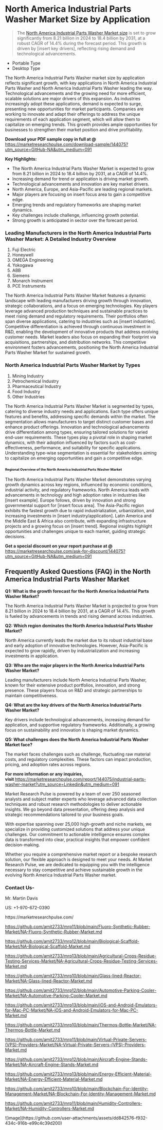 <h1>North America Industrial Parts Washer Market&nbsp;Size by Application</h1><blockquote><p>The <a href="https://marketresearchpulse.com/download-sample/144075?utm_source=GitHub-NA&amp;utm_medium=091">North America Industrial Parts Washer Market size</a> is set to grow significantly from 8.21 billion in 2024 to 18.4 billion by 2031, at a robust CAGR of 14.4% during the forecast period. This growth is driven by [insert key drivers], reflecting rising demand and technological advancements.</p></blockquote><ul><li>Portable Type<li> Desktop Type</li></ul><p>The North America Industrial Parts Washer market size by application reflects significant growth, with key applications in North America Industrial Parts Washer and North America Industrial Parts Washer leading the way. Technological advancements and the growing need for more efficient, scalable solutions are major drivers of this expansion. As industries increasingly adopt these applications, demand is expected to surge, presenting new opportunities for market participants. Companies are working to innovate and adapt their offerings to address the unique requirements of each application segment, which will allow them to capitalize on emerging trends. This growth provides ample opportunities for businesses to strengthen their market position and drive profitability.</p><p><strong>Download your PDF sample copy in full at @ </strong><a href="https://marketresearchpulse.com/download-sample/144075?utm_source=GitHub-NA&amp;utm_medium=091">https://marketresearchpulse.com/download-sample/144075?utm_source=GitHub-NA&amp;utm_medium=091</a></p><p><strong>Key Highlights: </strong></p><ul><li>The North America Industrial Parts Washer Market is expected to grow from 8.21 billion in 2024 to 18.4 billion by 2031, at a CAGR of 14.4%.</li><li>Increasing demand for trend or application is driving market growth.</li><li>Technological advancements and innovation are key market drivers.</li><li>North America, Europe, and Asia-Pacific are leading regional markets.</li><li>Major players are focusing on insert focus area to gain a competitive edge.</li><li>Emerging trends and regulatory frameworks are shaping market dynamics.</li><li>Key challenges include challenge, influencing growth potential.</li><li>Strong growth is anticipated in sector over the forecast period.</li></ul><h3>Leading Manufacturers in the North America Industrial Parts Washer Market: A Detailed Industry Overview</h3><ol><li>Fuji Electric</li><li>Honeywell</li><li>OMEGA Engineering</li><li>Yokogawa</li><li>ABB</li><li>Siemens</li><li>Monarch Instrument</li><li>PCE Instruments</li></ol><div class="flex max-w-full flex-col flex-grow"><div class="min-h-8 text-message flex w-full flex-col items-end gap-2 whitespace-normal break-words [.text-message+&amp;]:mt-5" dir="auto" data-message-author-role="assistant" data-message-id="fd8432e4-4910-450d-b182-61b7bfb0a01f" data-message-model-slug="gpt-4o"><div class="flex w-full flex-col gap-1 empty:hidden first:pt-[3px]"><div class="markdown prose w-full break-words dark:prose-invert light"><p>The North America Industrial Parts Washer Market features a dynamic landscape with leading manufacturers driving growth through innovation, strategic collaborations, and a focus on emerging technologies. Key players leverage advanced production techniques and sustainable practices to meet rising demand and regulatory requirements. Their portfolios often span diverse applications, catering to industries such as [insert industries]. Competitive differentiation is achieved through continuous investment in R&amp;D, enabling the development of innovative products that address evolving customer needs. Market leaders also focus on expanding their footprint via acquisitions, partnerships, and distribution networks. This competitive environment fosters advancements, positioning the North America Industrial Parts Washer Market for sustained growth.</p></div></div></div></div><h3>North America Industrial Parts Washer Market by Types</h3><ol><li>Mining Industry<li> Petrochemical Industry<li> Pharmaceutical Industry<li> Food Industry<li> Other Industries</li></ol><div class="flex max-w-full flex-col flex-grow"><div class="min-h-8 text-message flex w-full flex-col items-end gap-2 whitespace-normal break-words [.text-message+&amp;]:mt-5" dir="auto" data-message-author-role="assistant" data-message-id="084470be-0bb7-4664-bddf-5156b4f41249" data-message-model-slug="gpt-4o-mini"><div class="flex w-full flex-col gap-1 empty:hidden first:pt-[3px]"><div class="markdown prose w-full break-words dark:prose-invert light"><p>The North America Industrial Parts Washer Market is segmented by types, catering to diverse industry needs and applications. Each type offers unique features and benefits, addressing specific demands within the market. The segmentation allows manufacturers to target distinct customer bases and enhance product offerings. Innovation and technological advancements drive differentiation among types, ensuring tailored solutions for varied end-user requirements. These types play a pivotal role in shaping market dynamics, with their adoption influenced by factors such as cost-effectiveness, performance, and suitability for specific applications. Understanding type-wise segmentation is essential for stakeholders aiming to capitalize on emerging opportunities and gain a competitive edge.</p></div></div></div></div><h3><span style="font-size: 11px;">Regional Overview of the North America Industrial Parts Washer Market</span></h3><div class="flex max-w-full flex-col flex-grow"><div class="min-h-8 text-message flex w-full flex-col items-end gap-2 whitespace-normal break-words [.text-message+&amp;]:mt-5" dir="auto" data-message-author-role="assistant" data-message-id="e9038762-ce64-4e30-91c9-9bd413514231" data-message-model-slug="gpt-4o-mini"><div class="flex w-full flex-col gap-1 empty:hidden first:pt-[3px]"><div class="markdown prose w-full break-words dark:prose-invert light"><p>The North America Industrial Parts Washer Market demonstrates varying growth dynamics across key regions, influenced by economic conditions, industrial activity, and regulatory frameworks. North America leads with advancements in technology and high adoption rates in industries like [insert example]. Europe follows, driven by innovation and strong governmental support for [insert focus area]. The Asia-Pacific region exhibits the fastest growth due to rapid industrialization, urbanization, and increasing investments in [insert industry/application]. Latin America and the Middle East &amp; Africa also contribute, with expanding infrastructure projects and a growing focus on [insert trend]. Regional insights highlight opportunities and challenges unique to each market, guiding strategic decisions.</p></div></div></div></div><p><strong>Get a special discount on your report purchase at @ </strong><a href="https://marketresearchpulse.com/ask-for-discount/144075?utm_source=GitHub-NA&amp;utm_medium=091">https://marketresearchpulse.com/ask-for-discount/144075?utm_source=GitHub-NA&amp;utm_medium=091</a></p><h2>Frequently Asked Questions (FAQ) in the North America Industrial Parts Washer Market</h2><p><strong>Q1: What is the growth forecast for the North America Industrial Parts Washer Market?</strong></p><p>The North America Industrial Parts Washer Market is projected to grow from 8.21 billion in 2024 to 18.4 billion by 2031, at a CAGR of 14.4%. This growth is fueled by advancements in trends and rising demand across industries.</p><p><strong>Q2: Which region dominates the North America Industrial Parts Washer Market?</strong></p><p>North America currently leads the market due to its robust industrial base and early adoption of innovative technologies. However, Asia-Pacific is expected to grow rapidly, driven by industrialization and increasing investments in application.</p><p><strong>Q3: Who are the major players in the North America Industrial Parts Washer Market?</strong></p><p>Leading manufacturers include North America Industrial Parts Washer, known for their extensive product portfolios, innovation, and strong presence. These players focus on R&amp;D and strategic partnerships to maintain competitiveness.</p><p><strong>Q4: What are the key drivers of the North America Industrial Parts Washer Market?</strong></p><p>Key drivers include technological advancements, increasing demand for application, and supportive regulatory frameworks. Additionally, a growing focus on sustainability and innovation is shaping market dynamics.</p><p><strong>Q5: What challenges does the North America Industrial Parts Washer Market face?</strong></p><p>The market faces challenges such as challenge, fluctuating raw material costs, and regulatory complexities. These factors can impact production, pricing, and adoption rates across regions.</p><p><strong>For more information or any inquiries, visit&nbsp;</strong><a href="https://marketresearchpulse.com/report/144075/industrial-parts-washer-market?utm_source=Linkedin&utm_medium=091">https://marketresearchpulse.com/report/144075/industrial-parts-washer-market?utm_source=Linkedin&utm_medium=091</a></p><p>Market Research Pulse is powered by a team of over 250 seasoned analysts and subject matter experts who leverage advanced data collection techniques and robust research methodologies to deliver actionable insights. We go beyond data presentation, offering deep analysis and strategic recommendations tailored to your business goals.</p><p>With expertise spanning over 25,000 high-growth and niche markets, we specialize in providing customized solutions that address your unique challenges. Our commitment to actionable intelligence ensures complex data is transformed into clear, practical insights that empower confident decision-making.</p><p>Whether you require a comprehensive market report or a bespoke research solution, our flexible approach is designed to meet your needs. At Market Research Pulse, we are dedicated to equipping you with the intelligence necessary to stay competitive and achieve sustainable growth in the evolving North America Industrial Parts Washer market.</p><h3><strong>Contact Us-</strong></h3><p>Mr. Martin Davis</p><p>US: +1-970-672-0390</p><p>https://marketresearchpulse.com/</p><p><a href="https://github.com/amit2733/mrp11/blob/main/Fluoro-Synthetic-Rubber-Market/NA-Fluoro-Synthetic-Rubber-Market.md">https://github.com/amit2733/mrp11/blob/main/Fluoro-Synthetic-Rubber-Market/NA-Fluoro-Synthetic-Rubber-Market.md</a></p><p><a href="https://github.com/amit2733/mrp12/blob/main/Biological-Scaffold-Market/NA-Biological-Scaffold-Market.md">https://github.com/amit2733/mrp12/blob/main/Biological-Scaffold-Market/NA-Biological-Scaffold-Market.md</a></p><p><a href="https://github.com/amit2733/mrp13/blob/main/Agricultural-Crops-Residue-Testing-Services-Market/NA-Agricultural-Crops-Residue-Testing-Services-Market.md">https://github.com/amit2733/mrp13/blob/main/Agricultural-Crops-Residue-Testing-Services-Market/NA-Agricultural-Crops-Residue-Testing-Services-Market.md</a></p><p><a href="https://github.com/amit2733/mrp10/blob/main/Glass-lined-Reactor-Market/NA-Glass-lined-Reactor-Market.md">https://github.com/amit2733/mrp10/blob/main/Glass-lined-Reactor-Market/NA-Glass-lined-Reactor-Market.md</a></p><p><a href="https://github.com/amit2733/mrp12/blob/main/Automotive-Parking-Cooler-Market/NA-Automotive-Parking-Cooler-Market.md">https://github.com/amit2733/mrp12/blob/main/Automotive-Parking-Cooler-Market/NA-Automotive-Parking-Cooler-Market.md</a></p><p><a href="https://github.com/amit2733/mrp13/blob/main/iOS-and-Android-Emulators-for-Mac-PC-Market/NA-iOS-and-Android-Emulators-for-Mac-PC-Market.md">https://github.com/amit2733/mrp13/blob/main/iOS-and-Android-Emulators-for-Mac-PC-Market/NA-iOS-and-Android-Emulators-for-Mac-PC-Market.md</a></p><p><a href="https://github.com/amit2733/mrp10/blob/main/Thermos-Bottle-Market/NA-Thermos-Bottle-Market.md">https://github.com/amit2733/mrp10/blob/main/Thermos-Bottle-Market/NA-Thermos-Bottle-Market.md</a></p><p><a href="https://github.com/amit2733/mrp11/blob/main/Virtual-Private-Servers-(VPS)-Providers-Market/NA-Virtual-Private-Servers-(VPS)-Providers-Market.md">https://github.com/amit2733/mrp11/blob/main/Virtual-Private-Servers-(VPS)-Providers-Market/NA-Virtual-Private-Servers-(VPS)-Providers-Market.md</a></p><p><a href="https://github.com/amit2733/mrp12/blob/main/Aircraft-Engine-Stands-Market/NA-Aircraft-Engine-Stands-Market.md">https://github.com/amit2733/mrp12/blob/main/Aircraft-Engine-Stands-Market/NA-Aircraft-Engine-Stands-Market.md</a></p><p><a href="https://github.com/amit2733/mrp13/blob/main/Energy-Efficient-Material-Market/NA-Energy-Efficient-Material-Market.md">https://github.com/amit2733/mrp13/blob/main/Energy-Efficient-Material-Market/NA-Energy-Efficient-Material-Market.md</a></p><p><a href="https://github.com/amit2733/mrp10/blob/main/Blockchain-For-Identity-Management-Market/NA-Blockchain-For-Identity-Management-Market.md">https://github.com/amit2733/mrp10/blob/main/Blockchain-For-Identity-Management-Market/NA-Blockchain-For-Identity-Management-Market.md</a></p><p><a href="https://github.com/amit2733/mrp11/blob/main/Humidity-Controllers-Market/NA-Humidity-Controllers-Market.md">https://github.com/amit2733/mrp11/blob/main/Humidity-Controllers-Market/NA-Humidity-Controllers-Market.md</a></p>
![image](https://github.com/user-attachments/assets/dd842576-f932-434c-916b-e99c4c39d200)
